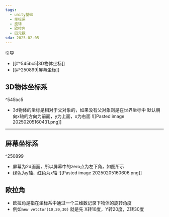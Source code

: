 ```yaml
---
tags:
  - unity基础
  - 坐标系
  - 旋转
  - 欧拉角
  - 四元数
sda: 2025-02-05
---
```

引导
- [[#^545bc5|3D物体坐标]]
- [[#^250899|屏幕坐标]]


## 3D物体坐标系

^545bc5

- 3d物体的坐标是相对于父对象的，如果没有父对象则是在世界坐标中
默认朝向x轴的方向为前面，y为上面，x为右面
![[Pasted image 20250205160431.png]]

***

## 屏幕坐标系

^250899

- 屏幕为2d画面，所以屏幕中的zero点为左下角，如图所示
- 绿色为y轴，红色为x轴
![[Pasted image 20250205160606.png]]

## 欧拉角
- 欧拉角是指在坐标系中通过一个三维数记录下物体的旋转角度
- 例如`new vetctor(10,20,30)` 就是先 X转10度，Y转20度，Z转30度
